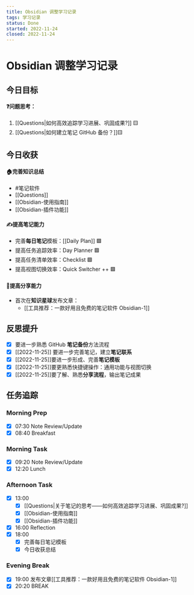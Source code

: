 ```yaml
---
title: Obsidian 调整学习记录
tags: 学习记录
status: Done
started: 2022-11-24
closed: 2022-11-24
---
```

# Obsidian 调整学习记录
## 今日目标
#### ❓问题思考：
1. [[Questions|如何高效追踪学习进展、巩固成果?]] 🟨
2. [[Questions|如何建立笔记 GitHub 备份？]]🟨
## 今日收获
#### 🏠完善知识总结
- #笔记软件 
- [[Questions]]
- [[Obsidian-使用指南]]
- [[Obsidian-插件功能]]
#### ✍️提高笔记能力
- 完善**每日笔记**模板：[[Daily Plan]] 🟩
- 提高任务追踪效率：Day Planner 🟩
- 提高任务清单效率：Checklist 🟩
- 提高视图切换效率：Quick Switcher ++ 🟩
#### 👯提高分享能力
- 首次在**知识星球**发布文章：
	- [[工具推荐：一款好用且免费的笔记软件 Obsidian-1]]
## 反思提升 
- [x] 要进一步熟悉 GitHub **笔记备份**方法流程 
- [x] [[2022-11-25]] 要进一步完善笔记，建立**笔记联系**
- [x] [[2022-11-25]]要进一步形成、完善**笔记模板** 
- [x] [[2022-11-25]]要更熟悉快捷键操作：通用功能与视图切换 
- [x] [[2022-11-25]]要了解、熟悉**分享流程**，输出笔记成果 
## 任务追踪
### Morning Prep
- [x] 07:30 Note Review/Update
- [x] 08:40 Breakfast
### Morning Task
- [x] 09:20 Note Review/Update
- [x] 12:20 Lunch
### Afternoon Task
- [x] 13:00 
	- [x] [[Questions|关于笔记的思考——如何高效追踪学习进展、巩固成果?]]
	- [x] [[Obsidian-使用指南]]
	- [x] [[Obsidian-插件功能]]
- [x] 16:00 Reflection
- [x] 18:00 
	- [x] 完善每日笔记模板
	- [x] 今日收获总结
### Evening Break
- [x] 19:00 发布文章[[工具推荐：一款好用且免费的笔记软件 Obsidian-1]]
- [x] 20:20 BREAK